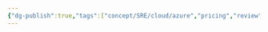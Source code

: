 ```yaml
---
{"dg-publish":true,"tags":["concept/SRE/cloud/azure","pricing","review"],"ms-learn-url":"https://azure.microsoft.com/en-us/pricing/details/bandwidth/","definition":"Bandwidth refers to data moving in and out of Azure data centers, as well as data moving between Azure data centers; other transfers are explicitly covered by the Content Delivery Network, ExpressRoute pricing, or Peering.","creation_date":"2024-05-02 18:40","permalink":"/concepts/azure-bandwitdh-pricing/","dgPassFrontmatter":true}
---
```


